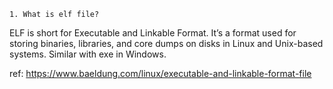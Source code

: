     1. What is elf file?
ELF is short for Executable and Linkable Format. It’s a format used for storing binaries, libraries, and core dumps on disks in Linux and Unix-based systems. Similar with exe in Windows.   


ref: https://www.baeldung.com/linux/executable-and-linkable-format-file
